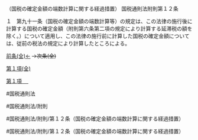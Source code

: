 （国税の確定金額の端数計算に関する経過措置）
国税通則法附則第１２条

１　第九十一条（国税の確定金額の端数計算等）の規定は、この法律の施行後に計算する国税の確定金額（附則第六条第二項の規定により計算する延滞税の額を除く。）について適用し、この法律の施行前に計算した国税の確定金額については、従前の税法の規定により計算したところによる。

[前条(全)←](国税通則法＿＿＿＿附則第１１条_.md)  ~~→次条(全)~~

[第１項(全)](国税通則法＿＿＿＿附則第１２条第１項_.md)  

[第１項 　 ](国税通則法＿＿＿＿附則第１２条第１項.md)  

#国税通則法

#国税通則法/附則

#国税通則法/附則/第１２条（国税の確定金額の端数計算に関する経過措置）

#国税通則法/附則/第１２条（国税の確定金額の端数計算に関する経過措置）

